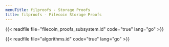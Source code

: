 ```yaml
---
menuTitle: filproofs - Storage Proofs
title: filproofs - Filecoin Storage Proofs
---
```


{{< readfile file="filecoin_proofs_subsystem.id" code="true" lang="go" >}}

{{< readfile file="algorithms.id" code="true" lang="go" >}}
